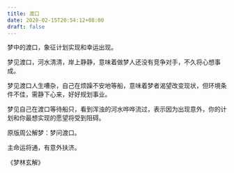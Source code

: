 ```yaml
---
title: 渡口
date: 2020-02-15T20:54:12+08:00
draft: false
---
```


梦中的渡口，象征计划实现和幸运出现。

梦见渡口，河水清清，岸上静静，意味着做梦人还没有竞争对手，不久将心想事成。

梦见渡口人生嘈杂，自己在烦躁不安地等船，意味着梦者渴望改变现状，但环境条件不佳，需静下心来，好好规划事业。

梦见自己在渡口等待船只，看到浑浊的河水哗哗流过，表示因为出现意外，你的计划和你最想实现的愿望将受到阻碍。

原版周公解梦：梦问渡口。

主命运将通，有意外扶济。

《梦林玄解》